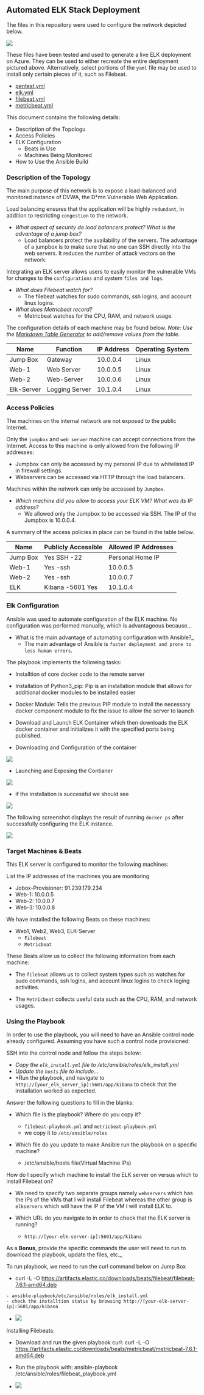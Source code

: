 ## Automated ELK Stack Deployment

The files in this repository were used to configure the network depicted below.

![](Diagrams/elk-diagram.png)

These files have been tested and used to generate a live ELK deployment on Azure. They can be used to either recreate the entire deployment pictured above. Alternatively, select portions of the `yaml` file may be used to install only certain pieces of it, such as Filebeat.

  - [pentest.yml](ansible/pentest.yml)
  - [elk.yml](ansible/elk.yml)
  - [filebeat.yml](ansible/filebeat.yml)
  - [metricbeat.yml](ansible/metricbeat.yml)

This document contains the following details:
- Description of the Topologu
- Access Policies
- ELK Configuration
  - Beats in Use
  - Machines Being Monitored
- How to Use the Ansible Build


### Description of the Topology

The main purpose of this network is to expose a load-balanced and monitored instance of DVWA, the D*mn Vulnerable Web Application. 

Load balancing ensures that the application will be highly `redundant`, in addition to restricting `congestion` to the network.
- _What aspect of security do load balancers protect? What is the advantage of a jump box?_
  - Load balancers protect the availability of the servers. The advantage of a jumpbox is to make sure that no one can SSH directly into the web servers. It reduces the number of attack vectors on the network.

Integrating an ELK server allows users to easily monitor the vulnerable VMs for changes to the `configurations` and system `files and logs`.
- _What does Filebeat watch for?_
  - The filebeat watches for sudo commands, ssh logins, and account linux logins.
- _What does Metricbeat record?_
  - Metricbeat watches for the CPU, RAM, and network usage.

The configuration details of each machine may be found below.
_Note: Use the [Markdown Table Generator](http://www.tablesgenerator.com/markdown_tables) to add/remove values from the table_.

| Name     | Function | IP Address | Operating System |
|----------|----------|------------|------------------|
| Jump Box | Gateway  | 10.0.0.4   | Linux            |
| Web-1     |   Web Server       | 10.0.0.5           |        Linux          |
| Web-2    | Web-Server         |  10.0.0.6          |              Linux    |
| Elk-Server    |Logging Server      |     10.1.0.4       |        Linux          |

### Access Policies

The machines on the internal network are not exposed to the public Internet. 

Only the `jumpbox` and `web server` machine can accept connections from the Internet. Access to this machine is only allowed from the following IP addresses:
- Jumpbox can only be accessed by my personal IP due to whitelisted IP in firewall settings.
- Webservers can be accessed via HTTP through the load balancers.

Machines within the network can only be accessed by `Jumpbox`.
- _Which machine did you allow to access your ELK VM? What was its IP address?_
  - We allowed only the Jumpbox to be accessed via SSH. The IP of the Jumpbox is 10.0.0.4.

A summary of the access policies in place can be found in the table below.

| Name     | Publicly Accessible | Allowed IP Addresses |
|----------|---------------------|----------------------|
| Jump Box | Yes    SSH -22     | Personal Home IP   |
| Web-1         |     Yes -ssh             |           10.0.0.5           |
| Web-2    |          Yes -ssh         |                 10.0.0.7     |
| ELK      |Kibana -5601  Yes | 10.1.0.4
### Elk Configuration

Ansible was used to automate configuration of the ELK machine. No configuration was performed manually, which is advantageous because...

- What is the main advantage of automating configuration with Ansible?_
  - The main advantage of Ansible is `faster deployment and prone to less human errors`.

The playbook implements the following tasks:
- Installtion of core docker code to the remote server
- Installation of Python3_pip: Pip is an installation module that allows for additional docker modules to be installed easier
- Docker Module: Tells the previous PIP module to install the necessary docker component module to fix the issue to allow the server to launch
- Download and Launch ELK Container which then downloads the ELK docker container and initializes it with the specified ports being published.

- Downloading and Configuration of the container

![](Diagrams/elk-installation-code.png)

- Launching and Exposing the Contianer

![](Diagrams/elk-installation.png)

- if the installation is successful we should see 

![](Diagrams/playbook-installation.png)

  
  The following screenshot displays the result of running `docker ps` after successfully configuring the ELK instance.

![](Diagrams/docker-output.png)


### Target Machines & Beats
This ELK server is configured to monitor the following machines:

List the IP addresses of the machines you are monitoring
- Jobox-Provisioner: 91.239.179.234
- Web-1: 10.0.0.5
- Web-2: 10.0.0.7
- Web-3: 10.0.0.8

We have installed the following Beats on these machines:
- Web1, Web2, Web3, ELK-Server
    - `Filebeat`
    - `Metricbeat` 

These Beats allow us to collect the following information from each machine:
- The `filebeat` allows us to collect system types such as watches for sudo commands, ssh logins, and account linux logins to check loging activities.

- The  `Metricbeat` collects useful data such as the CPU, RAM, and network usages.


### Using the Playbook
In order to use the playbook, you will need to have an Ansible control node already configured. Assuming you have such a control node provisioned: 

SSH into the control node and follow the steps below:
- *Copy the `elk_install.yml` file to /etc/ansible/roles/elk_install.yml*
- *Update the `hosts` file to include...*
- *Run the playbook, and navigate to `http://[your_elk_server_ip]:5601/app/kibana` to check that the installation worked as expected.

 Answer the following questions to fill in the blanks:
- Which file is the playbook? Where do you copy it?
    
    - `filebeat-playbook.yml` and `metricbeat-playbook.yml`
    - we copy it to `/etc/ansible/roles`

- Which file do you update to make Ansible run the playbook on a specific machine? 

    - /etc/ansible/hosts file(Virtual Machine IPs) 

How do I specify which machine to install the ELK server on versus which to install Filebeat on?
    
  -  We need to specify two separate groups namely `webservers` which has the IPs of the VMs that I will install Filebeat whereas the other group is `elkservers` which will have the IP of the VM I will install ELK to.

- Which URL do you navigate to in order to check that the ELK server is running?
  - `http://[your-elk-server-ip]:5601/app/kibana`


As a **Bonus**, provide the specific commands the user will need to run to download the playbook, update the files, etc._

To run playbook, we need to run the curl command below on Jump Box
   - curl -L -O https://artifacts.elastic.co/downloads/beats/filebeat/filebeat-7.6.1-amd64.deb
 
    - ansible-playbook/etc/ansible/roles/elk_install.yml
    - check the installtion status by browsing http://[your-elk-server-ip]:5601/app/kibana
    
 - ![](Diagrams/playbook-installation.png)

Installing Filebeats:

- Download and run the given playbook curl: curl -L -O https://artifacts.elastic.co/downloads/beats/metricbeat/metricbeat-7.6.1-amd64.deb

- Run the playbook with: ansible-playbook /etc/ansible/roles/filebeat_playbook.yml

 - ![](Diagrams/filebeats.png)